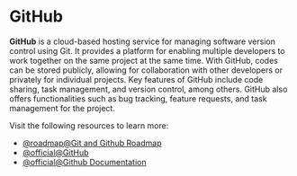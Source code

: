 # GitHub

**GitHub** is a cloud-based hosting service for managing software version control using Git. It provides a platform for enabling multiple developers to work together on the same project at the same time. With GitHub, codes can be stored publicly, allowing for collaboration with other developers or privately for individual projects. Key features of GitHub include code sharing, task management, and version control, among others. GitHub also offers functionalities such as bug tracking, feature requests, and task management for the project.

Visit the following resources to learn more:

- [@roadmap@Git and Github Roadmap](https://roadmap.sh/git-github)
- [@official@GitHub](https://github.com/)
- [@official@Github Documentation](https://docs.github.com/)
